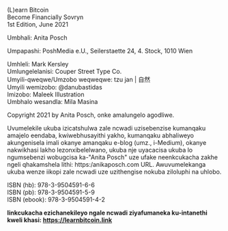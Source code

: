 (L)earn Bitcoin  
Become Financially Sovryn  
1st Edition, June 2021

Umbhali: Anita Posch

Umpapashi: PoshMedia e.U., Seilerstaette 24, 4. Stock, 1010 Wien

Umhleli: Mark Kersley   
Umlungelelanisi: Couper Street Type Co.  
Umyili-qweqwe/Umzobo weqweqwe: tzu jan | 自然  
Umyili wemizobo: @danubastidas  
Imizobo: Maleek Illustration  
Umbhalo wesandla: Mila Masina

Copyright 2021 by Anita Posch, onke amalungelo agodliwe.

Uvumelekile ukuba izicatshulwa zale ncwadi uzisebenzise kumanqaku amajelo eendaba, kwiwebhusayithi yakho, kumanqaku abhaliweyo akungenisela imali okanye amanqaku e-blog (umz., i-Medium), okanye nakwikhasi lakho lezonxibelelwano, ukuba nje uyacacisa ukuba lo ngumsebenzi wobugcisa ka-"Anita Posch" uze ufake neenkcukacha zakhe ngeli qhakamshela lithi: https:/anikaposch.com URL. Awuvumelekanga ukuba wenze iikopi zale ncwadi uze uzithengise nokuba ziloluphi na uhlobo.

ISBN (hb): 978-3-9504591-6-6  
ISBN (pb): 978-3-9504591-5-9  
ISBN (ebook): 978-3-9504591-4-2

**Iinkcukacha ezichanekileyo ngale ncwadi ziyafumaneka ku-intanethi kweli khasi: https://learnbitcoin.link**

